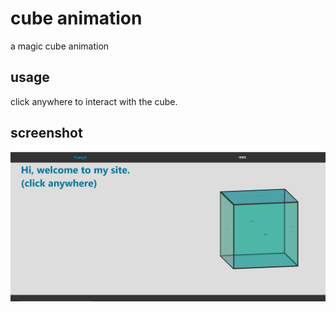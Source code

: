 # cube animation
a magic cube animation

## usage
click anywhere to interact with the cube.

## screenshot
![image-20200616002222348](img/cubescreenshot.png)

